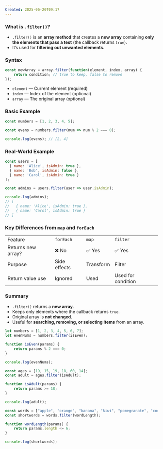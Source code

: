 ```yaml
---
Created: 2025-06-20T09:17
---
```

### What is `.filter()`?

- `.filter()` is an **array method** that creates a **new array** containing **only the elements that pass a test** (the callback returns `true`).
- It’s used for **filtering out unwanted elements**.

  

### Syntax

```JavaScript
const newArray = array.filter(function(element, index, array) {
    return condition; // true to keep, false to remove
});
```

- `element` — Current element (required)
- `index` — Index of the element (optional)
- `array` — The original array (optional)

  

### Basic Example

```JavaScript
const numbers = [1, 2, 3, 4, 5];

const evens = numbers.filter(num => num % 2 === 0);

console.log(evens); // [2, 4]
```

  

### Real-World Example

```JavaScript
const users = [
  { name: 'Alice', isAdmin: true },
  { name: 'Bob', isAdmin: false },
  { name: 'Carol', isAdmin: true }
];

const admins = users.filter(user => user.isAdmin);

console.log(admins);
// [
//   { name: 'Alice', isAdmin: true },
//   { name: 'Carol', isAdmin: true }
// ]
```

  

### Key Differences from `map` and `forEach`

|   |   |   |   |
|---|---|---|---|
|Feature|`forEach`|`map`|`filter`|
|Returns new array?|❌ No|✅ Yes|✅ Yes|
|Purpose|Side effects|Transform|Filter|
|Return value use|Ignored|Used|Used for condition|

  

### Summary

- `.filter()` returns a **new array**.
- Keeps only elements where the callback returns `true`.
- Original array is **not changed**.
- Useful for **searching, removing, or selecting items** from an array.

  

```JavaScript
let numbers = [1, 2, 3, 4, 5, 6, 7];
let evenNums = numbers.filter(isEven);

function isEven(params) {
    return params % 2 === 0;
}

console.log(evenNums);
```

  

```JavaScript
const ages = [19, 15, 19, 18, 60, 14];
const adult = ages.filter(isAdult);

function isAdult(params) {
    return params >= 18;
}

console.log(adult);
```

  

```JavaScript
const words = ["apple", "orange", "banana", "kiwi", "pomegranate", "coconut"];
const shortwords = words.filter(wordLength);

function wordLength(params) {
    return params.length <= 6;
}

console.log(shortwords);
```